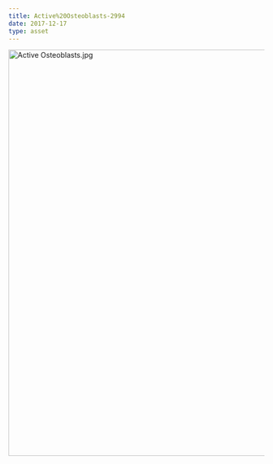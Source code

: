 ```yaml
---
title: Active%20Osteoblasts-2994
date: 2017-12-17
type: asset
---
```

<img src="http://histologylab.ccnmtl.columbia.edu/assets/images/Active%20Osteoblasts.jpg" width="800" alt="Active Osteoblasts.jpg" style="margin: 0;padding: 0;border: 0;">